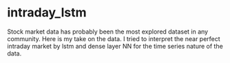 # intraday_lstm

Stock market data has probably been the most explored dataset in any community. Here is my take on the data. I tried to interpret the near perfect intraday market by lstm and dense layer NN for the time series nature of the data. 
